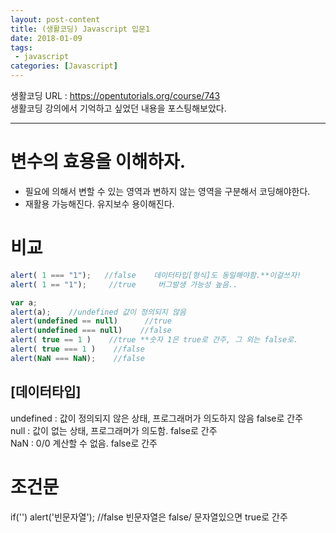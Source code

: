 ```yaml
---
layout: post-content
title: (생활코딩) Javascript 입문1 
date: 2018-01-09
tags:
 - javascript
categories: [Javascript]
---
```


생활코딩 URL : https://opentutorials.org/course/743    
생활코딩 강의에서 기억하고 싶었던 내용을 포스팅해보았다.

---

# 변수의 효용을 이해하자.
- 필요에 의해서 변할 수 있는 영역과 변하지 않는 영역을 구분해서 코딩해야한다.
- 재활용 가능해진다. 유지보수 용이해진다.

# 비교
```javascript
alert( 1 === "1");   //false    데이터타입[형식]도 동일해야함.**이걸쓰자!
alert( 1 == "1");     //true     버그발생 가능성 높음..

var a;
alert(a);    //undefined 값이 정의되지 않음
alert(undefined == null)      //true
alert(undefined === null)    //false
alert( true == 1 )    //true **숫자 1은 true로 간주, 그 외는 false로.
alert( true === 1 )    //false 
alert(NaN === NaN);    //false
```

## [데이터타입]
undefined : 값이 정의되지 않은 상태, 프로그래머가 의도하지 않음 false로 간주    
null    :    값이 없는 상태, 프로그래머가 의도함. false로 간주    
NaN   : 0/0 계산할 수 없음. false로 간주

# 조건문
if('') alert('빈문자열'); //false 빈문자열은 false/ 문자열있으면 true로 간주